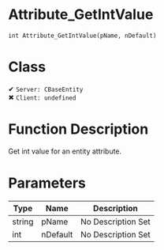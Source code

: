 # Attribute_GetIntValue
```
int Attribute_GetIntValue(pName, nDefault)
```
# Class
✔ `Server: CBaseEntity`  
✖ `Client: undefined`  

# Function Description
Get int value for an entity attribute.
# Parameters
Type|Name|Description
--|--|--
string|pName|No Description Set
int|nDefault|No Description Set
